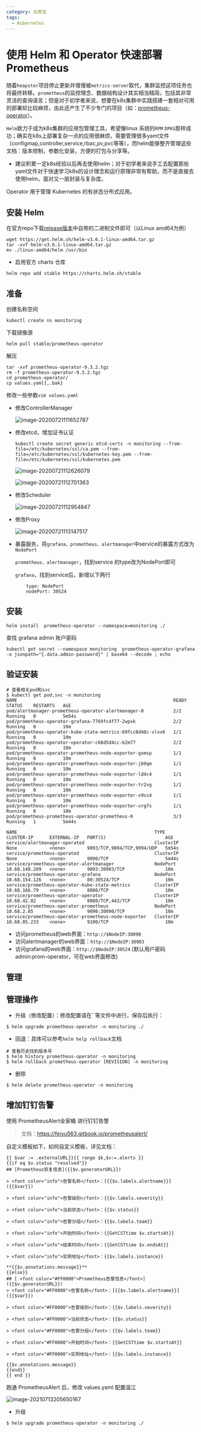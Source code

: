 ```yaml
---
category: 云原生
tags:
  - Kubernetes
---
```


# 使用 Helm 和 Operator 快速部署 Prometheus

随着`heapster`项目停止更新并慢慢被`metrics-server`取代，集群监控这项任务也将最终转移。`prometheus`的监控理念、数据结构设计其实相当精简，包括其非常灵活的查询语言；但是对于初学者来说，想要在k8s集群中实践搭建一套相对可用的部署却比较麻烦，由此还产生了不少专门的项目（如：[prometheus-operator](https://github.com/coreos/prometheus-operator)）。

`Helm`致力于成为k8s集群的应用包管理工具，希望像linux 系统的`RPM` `DPKG`那样成功；确实在k8s上部署复杂一点的应用很麻烦，需要管理很多yaml文件（configmap,controller,service,rbac,pv,pvc等等），而helm能够整齐管理这些文档：版本控制，参数化安装，方便的打包与分享等。

* 建议积累一定k8s经验以后再去使用helm；对于初学者来说手工去配置那些yaml文件对于快速学习k8s的设计理念和运行原理非常有帮助，而不是直接去使用helm，面对又一层封装与复杂度。

Operator 用于管理 Kubernetes 的有状态分布式应用。

## 安装 Helm

在官方repo下载[release版本](https://github.com/helm/helm/releases)中自带的二进制文件即可（以Linux amd64为例）

```shell
wget https://get.helm.sh/helm-v3.6.1-linux-amd64.tar.gz
tar -xvf helm-v3.6.1-linux-amd64.tar.gz 
mv ./linux-amd64/helm /usr/bin
```

* 启用官方 charts 仓库

```shell
helm repo add stable https://charts.helm.sh/stable
```

## 准备

创建名称空间

```
kubectl create ns monitoring
```

下载镜像源

```
helm pull stable/prometheus-operator
```

解压

```
tar -xvf prometheus-operator-9.3.2.tgz
rm -f prometheus-operator-9.3.2.tgz
cd prometheus-operator/
cp values.yaml{,.bak}
```

修改一些参数`vim values.yaml`

* 修改ControllerManager

  ![image-20200721111652787](https://gitee.com/clay-wangzhi/blogImg/raw/master/blogImg/image-20200721111652787.png)

* 修改etcd，增加证书认证

  ```
  kubectl create secret generic etcd-certs -n monitoring --from-file=/etc/kubernetes/ssl/ca.pem --from-file=/etc/kubernetes/ssl/kubernetes-key.pem --from-file=/etc/kubernetes/ssl/kubernetes.pem
  ```

  ![image-20200721112626079](https://gitee.com/clay-wangzhi/blogImg/raw/master/blogImg/image-20200721112626079.png)

  ![image-20200721112701363](https://gitee.com/clay-wangzhi/blogImg/raw/master/blogImg/image-20200721112701363.png)

* 修改Scheduler

  ![image-20200721112954847](https://gitee.com/clay-wangzhi/blogImg/raw/master/blogImg/image-20200721112954847.png)

* 修改Proxy

  ![image-20200721113147517](https://gitee.com/clay-wangzhi/blogImg/raw/master/blogImg/image-2020072111314751.png)

* 暴露服务，将`grafana、prometheus、alertmanager`中service的暴露方式改为`NodePort`

  `prometheus、alertmanager`，找到service 的type改为NodePort即可

  `grafana`，找到service后，新增以下两行

  ```
      type: NodePort
      nodePort: 30524
  ```

## 安装

```
helm install  prometheus-operator --namespace=monitoring ./
```

查找 grafana admin 账户密码

```
kubectl get secret --namespace monitoring  prometheus-operator-grafana -o jsonpath="{.data.admin-password}" | base64 --decode ; echo
```

## 验证安装

```
# 查看相关pod和svc
$ kubectl get pod,svc -n monitoring 
NAME                                                          READY   STATUS    RESTARTS   AGE
pod/alertmanager-prometheus-operator-alertmanager-0           2/2     Running   0          5m54s
pod/prometheus-operator-grafana-7769fc4f77-2wpxk              2/2     Running   0          10m
pod/prometheus-operator-kube-state-metrics-69fcc8d48c-vlxv6   1/1     Running   0          10m
pod/prometheus-operator-operator-c68d5d4cc-b2m77              2/2     Running   0          10m
pod/prometheus-operator-prometheus-node-exporter-gxmsp        1/1     Running   0          10m
pod/prometheus-operator-prometheus-node-exporter-jb9qm        1/1     Running   0          10m
pod/prometheus-operator-prometheus-node-exporter-ld4c4        1/1     Running   0          10m
pod/prometheus-operator-prometheus-node-exporter-tr2vg        1/1     Running   0          10m
pod/prometheus-operator-prometheus-node-exporter-x9ss4        1/1     Running   0          10m
pod/prometheus-operator-prometheus-node-exporter-xrg7s        1/1     Running   0          10m
pod/prometheus-prometheus-operator-prometheus-0               3/3     Running   1          5m44s

NAME                                                   TYPE        CLUSTER-IP      EXTERNAL-IP   PORT(S)                      AGE
service/alertmanager-operated                          ClusterIP   None            <none>        9093/TCP,9094/TCP,9094/UDP   5m54s
service/prometheus-operated                            ClusterIP   None            <none>        9090/TCP                     5m44s
service/prometheus-operator-alertmanager               NodePort    10.68.148.209   <none>        9093:30903/TCP               10m
service/prometheus-operator-grafana                    NodePort    10.68.154.126   <none>        80:30524/TCP                 10m
service/prometheus-operator-kube-state-metrics         ClusterIP   10.68.166.79    <none>        8080/TCP                     10m
service/prometheus-operator-operator                   ClusterIP   10.68.42.82     <none>        8080/TCP,443/TCP             10m
service/prometheus-operator-prometheus                 NodePort    10.68.2.85      <none>        9090:30090/TCP               10m
service/prometheus-operator-prometheus-node-exporter   ClusterIP   10.68.85.233    <none>        9100/TCP                     10m
```

- 访问prometheus的web界面：`http://$NodeIP:30090`
- 访问alertmanager的web界面：`http://$NodeIP:30903`
- 访问grafana的web界面：`http://$NodeIP:30524` (默认用户密码 admin:prom-operator，可在web界面修改)

## 管理

## 管理操作

- 升级（修改配置）：修改配置请在``等文件中进行，保存后执行：

```
$ helm upgrade prometheus-operator -n monitoring ./
```

- 回退：具体可以参考`helm help rollback`文档

```
# 查看历史找到版本号
$ helm history prometheus-operator -n monitoring
$ helm rollback prometheus-operator [REVISION] -n monitoring
```

- 删除

```
$ helm delete prometheus-operator -n monitoring
```

## 增加钉钉告警

使用 PrometheusAlert全家桶 进行钉钉告警

> 文档：https://feiyu563.gitbook.io/prometheusalert/

自定义模板如下，如何自定义模板，详见文档：

```
{{ $var := .externalURL}}{{ range $k,$v:=.alerts }}
{{if eq $v.status "resolved"}}
## [Prometheus恢复信息]({{$v.generatorURL}})

> <font color="info">告警名称</font>：[{{$v.labels.alertname}}]({{$var}})

> <font color="info">告警级别</font>：{{$v.labels.severity}}

> <font color="info">当前状态</font>：{{$v.status}}

> <font color="info">告警分组</font>：{{$v.labels.team}}

> <font color="info">开始时间</font>：{{GetCSTtime $v.startsAt}}

> <font color="info">结束时间</font>：{{GetCSTtime $v.endsAt}}

> <font color="info">实例地址</font>：{{$v.labels.instance}}

**{{$v.annotations.message}}**
{{else}}
## [ <font color="#FF0000">Prometheus告警信息</font>]({{$v.generatorURL}})
> <font color="#FF0000">告警名称</font>：[{{$v.labels.alertname}}]({{$var}})

> <font color="#FF0000">告警级别</font>：{{$v.labels.severity}}

> <font color="#FF0000">当前状态</font>：{{$v.status}}

> <font color="#FF0000">告警分组</font>：{{$v.labels.team}}

> <font color="#FF0000">开始时间</font>：{{GetCSTtime $v.startsAt}}

> <font color="#FF0000">实例地址</font>：{{$v.labels.instance}}

{{$v.annotations.message}}
{{end}}
{{ end }}
```

跑通 PrometheusAlert 后，修改 values.yaml 配置温江

![image-20210713205650167](https://gitee.com/clay-wangzhi/blogImg/raw/master/blogImg/image-20210713205650167.png)

* 升级

```shell
$ helm upgrade prometheus-operator -n monitoring ./
```

